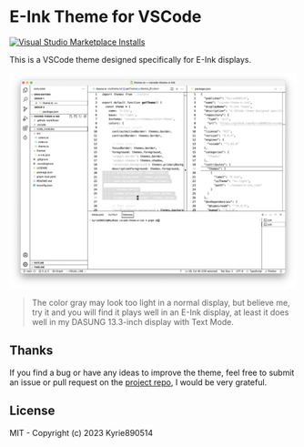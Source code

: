 # E-Ink Theme for VSCode

<a href="https://marketplace.visualstudio.com/items?itemName=Kyrie890514.vscode-theme-e-ink" target="__blank"><img alt="Visual Studio Marketplace Installs" src="https://img.shields.io/visual-studio-marketplace/i/Kyrie890514.vscode-theme-e-ink?logo=visual-studio-code&logoColor=ffffff&label=E-Ink%20Theme&labelColor=000000&color=dddddd" /></a>

This is a VSCode theme designed specifically for E-Ink displays.

![screenshot](./screenshot.png)

> The color gray may look too light in a normal display, but believe me, try it and you will find it plays well in an E-Ink display, at least it does well in my DASUNG 13.3-inch display with Text Mode.

## Thanks

If you find a bug or have any ideas to improve the theme, feel free to submit an issue or pull request on the [project repo](https://github.com/Kyrie890514/vscode-theme-e-ink), I would be very grateful.

## License

MIT - Copyright (c) 2023 Kyrie890514
